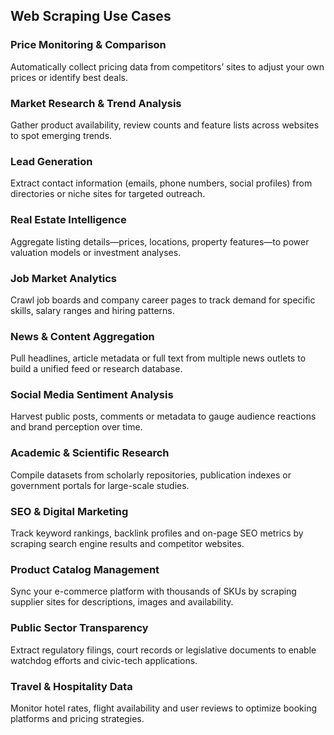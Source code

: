 ## Web Scraping Use Cases

### Price Monitoring & Comparison
Automatically collect pricing data from competitors’ sites to adjust your own
prices or identify best deals.

### Market Research & Trend Analysis
Gather product availability, review counts and feature lists across websites
to spot emerging trends.

### Lead Generation
Extract contact information (emails, phone numbers, social profiles) from
directories or niche sites for targeted outreach.

### Real Estate Intelligence
Aggregate listing details—prices, locations, property features—to power
valuation models or investment analyses.

### Job Market Analytics
Crawl job boards and company career pages to track demand for specific
skills, salary ranges and hiring patterns.

### News & Content Aggregation
Pull headlines, article metadata or full text from multiple news outlets to
build a unified feed or research database.

### Social Media Sentiment Analysis
Harvest public posts, comments or metadata to gauge audience reactions and
brand perception over time.

### Academic & Scientific Research
Compile datasets from scholarly repositories, publication indexes or
government portals for large-scale studies.

### SEO & Digital Marketing
Track keyword rankings, backlink profiles and on-page SEO metrics by scraping
search engine results and competitor websites.

### Product Catalog Management
Sync your e-commerce platform with thousands of SKUs by scraping supplier
sites for descriptions, images and availability.

### Public Sector Transparency
Extract regulatory filings, court records or legislative documents to enable
watchdog efforts and civic-tech applications.

### Travel & Hospitality Data
Monitor hotel rates, flight availability and user reviews to optimize booking
platforms and pricing strategies.
